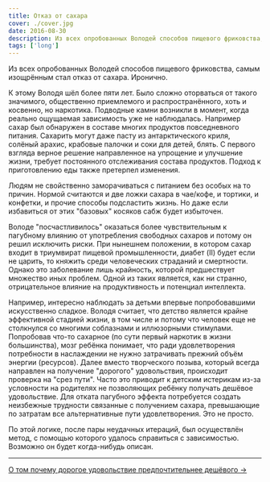 ```yaml
---
title: Отказ от сахара
cover: ./cover.jpg
date: 2016-08-30
description: Из всех опробованных Володей способов пищевого фриковства, самым изощрённым стал отказ от сахара. Иронично.
tags: ['long']
---
```


Из всех опробованных Володей способов пищевого фриковства, самым изощрённым стал отказ от сахара. Иронично.

К этому Володя шёл более пяти лет. Было сложно оторваться от такого значимого, общественно приемлемого и распространённого, хоть и косвенно, но наркотика.
Подводные камни возникли в момент, когда реально ощущаемая зависимость уже не наблюдалась. Например сахар был обнаружен в составе многих продуктов повседневного питания.
Сахарить могут даже пасту из антарктического криля, солёный арахис, крабовые палочки и соки для детей, блять.
С первого взгляда верное решение направленное на упрощение и улучшение жизни, требует постоянного отслеживания состава продуктов. Подход к приготовлению еды также претерпел изменения.

Людям не свойственно заморачиваться с питанием без особых на то причин. Нормой считаются и две ложки сахара в чае/кофе, и тортики, и конфетки, и прочие способы подсластить жизнь. Но даже если избавиться от этих "базовых" косяков сабж будет избыточен.

Володе "посчастливилось" оказаться более чувствительным к пагубному влиянию от употребления свободных сахаров и потому он решил исключить риски.
При нынешнем положении, в котором сахар входит в триумвират пищевой промышленности, диабет (II) будет если не царить, то княжить среди человеческих страданий и смертности. Однако это заболевание лишь крайность, которой предшествует множество иных проблем. Одной из таких является, как ни странно, отрицательное влияние на продуктивность и потенциал интеллекта.

Например, интересно наблюдать за детьми впервые попробовавшими искусственно сладкое. Володя считает, что детство является крайне эффективной стадией жизни, в том числе и потому что человек еще не столкнулся со многими соблазнами и иллюзорными стимулами. Попробовав что-то сахарное (по сути первый наркотик в жизни большинства), мозг ребёнка понимает, что ради удовлетворения потребности в наслаждении не нужно затрачивать прежний объём энергии (ресурсов). Далее вместо творческого позыва, который всегда направлен на получение "дорогого" удовольствия, происходит проверка на "срез пути". Часто это приводит к детским истерикам из-за условности на родителях не позволяющих ребёнку получать дешёвое удовольствие. Для отката пагубного эффекта потребуется создать неизбежные трудности связанные с получением сахара, превышающие по затратам все альтернативные пути удовлетворения. Это не просто.

По этой логике, после пары неудачных итераций, был осуществлён метод, с помощью которого удалось справиться с зависимостью. Возможно он будет когда-нибудь описан.

---

[О том почему дорогое удовольствие предпочтительнее дешёвого ->](https://martyn.guru/about-evolution-drugs-and-success)
